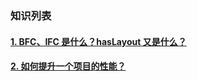 
### 知识列表

   #### [1. BFC、IFC 是什么？hasLayout 又是什么？](/file/bfc.md)

   #### [2. 如何提升一个项目的性能？](/file/xn.md)


